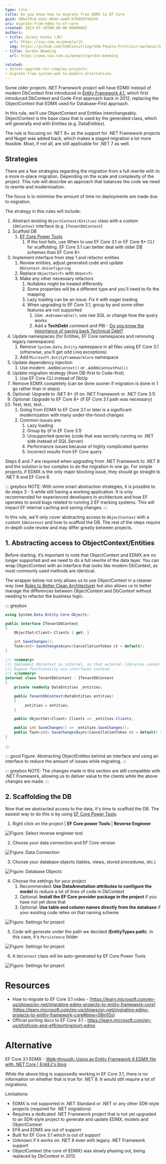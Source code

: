 ```yaml
---
type: rule
title: Do you know how to migrate from EDMX to EF Core
guid: d0ba79cd-ee1c-48ae-aa4d-b7b6b974d244
uri: migrate-from-edmx-to-ef-core
created: 2023-07-19T00:00:00.0000000Z
authors: 
- title: Jernej Kavka (JK)
  url: https://ssw.com.au/people/jk
  img: https://github.com/SSWConsulting/SSW.People.Profiles/raw/main/Jernej-Kavka/Images/Jernej-Kavka-Profile.jpg
- title: Gordon Beeming
  url: https://www.ssw.com.au/people/gordon-beeming

related:
- dotnet-upgrade-for-complex-projects
- migrate-from-system-web-to-modern-alternatives
---
```


Some older projects .NET Framework project will have EDMX instead of modern DbContext first introduced in [Entity Framework 4.1](https://devblogs.microsoft.com/cesardelatorre/entity-framework-4-1-just-released/), which first introduced DbContext and Code-First approach back in 2012, replacing the ObjectContext that EDMX used for Database-First approach.

In this rule, we’ll use ObjectContext and Entities interchangeably. ObjectContext is the base class that is used by the generated class, which will generally end with Entities (e.g. DataEntities).

The rule is focusing on .NET 8+ as the support for .NET Framework projects and Nuget was added back, which makes a staged migration a lot more feasible. Most, if not all, are still applicable for .NET 7 as well.

## Strategies

There are a few strategies regarding the migration from a full rewrite with to a more in-place migration. Depending on the scale and complexity of the project. This rule will describe an approach that balances the code we need to rewrite and modernisation.

The focus is to minimise the amount of time no deployments are made due to migration.

The strategy in this rules will include:

1. Abstract existing `ObjectContext/Entities` class with a custom `IDbContext` interface (e.g. `ITenantDbContext`)
2. Scaffold DB
    1. [EF Core Power Tools](https://marketplace.visualstudio.com/items?itemName=ErikEJ.EFCorePowerTools)
        1. If the tool fails, use When to use EF Core 3.1 or EF Core 8+ CLI for scaffolding. EF Core 3.1 can better deal with older DB schemes than EF Core 8+
3. Implement interface from step 1 and refactor entities
    1. Review entities, adjust generated code and update `DbContext.OnConfiguring`
    2. Replace `ObjectSet<T>` with `DbSet<T>`
    3. Make any other necessary refactors
        1. Nullables might be treated differently
        2. Some properties will be a different type and you'll need to fix the mapping
        3. Lazy loading can be an issue. Fix it with eager loading.
        4. When upgrading to EF Core 3.1, group by and some other features are not supported
            1. Use `.AsEnumerable()`, use raw SQL or change how the query works
            2. Add a **TechDebt** comment and PBI - [Do you know the importance of paying back Technical Debt?](/technical-debt/)
4. Update namespaces (for Entities, EF Core namespaces and removing legacy namespaces)
    1. Remove `System.Data.Entity` namespace in all files using EF Core 3.1 (otherwise, you'll get odd Linq exceptions)
    2. Add `Microsoft.EntityFrameworkCore` namespace
5. Update dependency injection
    1. Use modern `.AddDbContext()` or `.AddDbContextPool()`
6. Update migration strategy (from DB-first to Code-first)
    1. Use EF Core CLI instead of DbUp
7. Remove EDMX completely (can be done sooner if migration is done in 1 go rather than in steps)
8. Optional: Upgrade to .NET 8+ (if on .NET Framework or .NET Core 3.1)
9. Optional: Upgrade to EF Core 8+ (if EF Core 3.1 path was necessary)
10. Test, test, test...
    1. Going from EDMX to EF Core 3.1 or later is a significant modernization with many under-the-hood changes
    2. Common issues are:
        1. Lazy loading
        2. Group by (if in EF Core 3.1)
        3. Unsupported queries (code that was secretly running on .NET side instead of SQL Server)
        4. Performance issues because of highly complicated queries
        5. Incorrect results from EF Core query

Steps 6 and 7 are required when upgrading from .NET Framework to .NET 8 and the solution is too complex to do the migration in one go. For simple projects, if EDMX is the only major blocking issue, they should go straight to .NET 8 and EF Core 8.

::: greybox
NOTE: With some smart abstraction strategies, it is possible to do steps 3 - 5 while still having a working application. It is only recommended for experienced developers in architecture and how EF operates to avoid bugs related to running 2 EF tracking systems. This will impact EF internal caching and saving changes.
:::

In this rule, we'll only cover abstracting access to `ObjectContext` with a custom `IDbContext` and how to scaffold the DB. The rest of the steps require in-depth code review and may differ greatly between projects.

## 1. Abstracting access to ObjectContext/Entities

Before starting, it’s important to note that ObjectContext and EDMX are no longer supported and we need to do a full rewrite of the data layer. You can wrap ObjectContext with an interface that looks like modern DbContext, as most commonly used methods are identical.

The wrapper below not only allows us to use ObjectContext in a cleaner way (see [Rules to Better Clean Architecture](/rules-to-better-clean-architecture/)) but also allows us to better manage the differences between ObjectContext and DbContext without needing to refactor the business logic.

::: greybox
```csharp
using System.Data.Entity.Core.Objects;

public interface ITenantDbContext
{
    ObjectSet<Client> Clients { get; }

    int SaveChanges();
    Task<int> SaveChangesAsync(CancellationToken ct = default);
}

/// <summary>
/// Implement DbContext as internal, so that external libraries cannot access it directly.
/// Expose functionality via interfaces instead.
/// </summary>
internal class TenantDbContext : ITenantDbContext
{
    private readonly DataEntities _entities;

    public TenantDbContext(DataEntities entities)
    {
        _entities = entities;
    }

    public ObjectSet<Client> Clients => _entities.Clients;

    public int SaveChanges() => _entities.SaveChanges();
    public Task<int> SaveChangesAsync(CancellationToken ct = default) => _entities.SaveChangesAsync(ct);
}
```
:::

::: good
Figure: Abstracting ObjectEntities behind an interface and using an interface to reduce the amount of issues while migrating.
:::

::: greybox
NOTE: The changes made in this section are still compatible with .NET Framework, allowing us to deliver value to the clients while the above changes are made.
:::

## 2. Scaffolding the DB

Now that we abstracted access to the data, it's time to scaffold the DB. The easiest way to do this is by using [EF Core Power Tools](https://marketplace.visualstudio.com/items?itemName=ErikEJ.EFCorePowerTools).

1. Right click on the project | **EF Core power Tools** | **Reverse Engineer**

 ![Figure: Select reverse engineer tool](project-reverse-engineer-tool-1.png)  

2. Choose your data connection and EF Core version

 ![Figure: Data Connection](project-reverse-engineer-tool-2.png)  

3. Choose your database objects (tables, views, stored procedures, etc.)

 ![Figure: Database Objects](project-reverse-engineer-tool-3.png)  

4. Choose the settings for your project
   1. Recommended: **Use DataAnnotation attributes to configure the model** to reduce a lot of lines of code in DbContext
   2. Optional: **Install the EF Core provider package in the project** if you have not yet done that
   3. Optional: **Use table and column names directly from the database** if your existing code relies on that naming scheme

 ![Figure: Settings for project](project-reverse-engineer-tool-4.png)  
 
5. Code will generate under the path we decided (**EntityTypes path**). In this case, it's `Persistence` folder

![Figure: Settings for project](project-reverse-engineer-tool-5.png)  

6. A `DbContext` class will be auto-generated by EF Core Power Tools

![Figure: Settings for project](project-reverse-engineer-tool-6.png)  

# Resources

- How to migrate to EF Core 3.1 video - [https://learn.microsoft.com/en-us/shows/on-net/migrating-edmx-projects-to-entity-framework-core](https://learn.microsoft.com/en-us/shows/on-net/migrating-edmx-projects-to-entity-framework-core#time=08m10s)
- Official porting docs to EF Core 3.1 - https://learn.microsoft.com/en-us/ef/efcore-and-ef6/porting/port-edmx

# Alternative

EF Core 3.1 EDMX - [Walk-through: Using an Entity Framework 6 EDMX file with .NET Core | ErikEJ's blog](https://erikej.github.io/ef/dotnetcore/2020/06/15/ef6-use-edmx-dotnetcore.html)

While the above blog is supposedly working in EF Core 3.1, there is no information on whether that is true for .NET 8. It would still require a lot of migrations.

Limitations:

- EDMX is not supported in .NET Standard or .NET or any other SDK-style projects (required for .NET migrations)
- Requires a dedicated .NET Framework project that is not yet upgraded to an SDK-style project to generate and update EDMX, models and ObjectContext
- EF6 and EDMX are out of support
- Built for EF Core 3.1 which is out of support
- Unknown if it works on .NET 8 even with legacy .NET Framework support
- ObjectContext (the core of EDMX) was slowly phasing out, being replaced by DbContext in 2012
